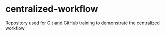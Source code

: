 # centralized-workflow
Repository used for Git and GitHub training
to demonstrate the centralized workflow
